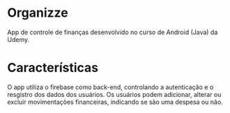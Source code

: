 # Organizze
App de controle de finanças desenvolvido no curso de Android (Java) da Udemy.

# Características
O app utiliza o firebase como back-end, controlando a autenticação e o resgistro dos dados dos usuários. Os usuários podem adicionar, alterar ou excluir movimentações financeiras, indicando se são uma despesa ou não.
